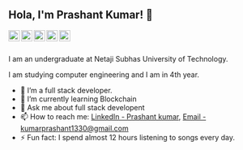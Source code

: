 ## Hola, I'm Prashant Kumar! 👋


<a href="https://twitter.com/Prashant7586133?t=20s-UCSGN2OCfovqhpJkfQ&s=09" target="_blank">
  <img align="left" alt="Prashant's Twitter" width="22px" src="https://cdn.jsdelivr.net/npm/simple-icons@v3/icons/twitter.svg" />
</a>
<a href="https://www.linkedin.com/in/prashant-kumar17/" target="_blank">
  <img align="left" alt="Prashant's Linkdein" width="22px" src="https://cdn.jsdelivr.net/npm/simple-icons@v3/icons/linkedin.svg" />
</a>
<a href="https://github.com/prashant-kumar1330" target="_blank">
  <img align="left" alt="Prashant's Github" width="22px" src="https://cdn.jsdelivr.net/npm/simple-icons@v3/icons/github.svg" />
</a>
<a href="https://www.instagram.com/prashant_kumar17/?hl=en" target="_blank">
  <img align="left" alt="Prashant's Instagram" width="22px" src="https://cdn.jsdelivr.net/npm/simple-icons@v3/icons/instagram.svg" />
</a>
<a href="https://www.facebook.com/prashant.kumar.153" target="_blank">
  <img align="left" alt="Prashant's Facebook" width="22px" src="https://cdn.jsdelivr.net/npm/simple-icons@v3/icons/facebook.svg" />
</a>


<br/>
<br/>


I am an undergraduate at Netaji Subhas University of Technology.

I am studying computer engineering and I am in 4th year.
 
- 🔭 I’m a full stack developer.
- 🌱 I’m currently learning Blockchain
- 💬 Ask me about full stack developent
- 📫 How to reach me: [LinkedIn - Prashant kumar](https://www.linkedin.com/in/prashant-kumar17/), [Email - kumarprashant1330@gmail.com](mailto:kumarprashant1330@gmail.com)
- ⚡ Fun fact: I spend almost 12 hours listening to songs every day.

<div align="center">



</div>

